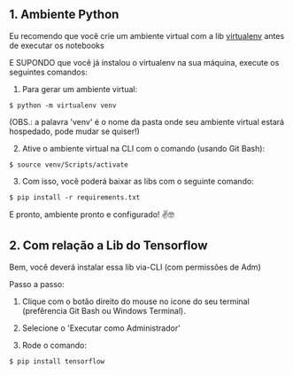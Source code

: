 ## 1. Ambiente Python

Eu recomendo que você crie um ambiente virtual com a lib [virtualenv](https://virtualenv.pypa.io/en/latest/installation.html) antes de executar os notebooks

E SUPONDO que você já instalou o virtualenv na sua máquina, execute os seguintes comandos:

1. Para gerar um ambiente virtual:

```shell
$ python -m virtualenv venv
```

(OBS.: a palavra 'venv' é o nome da pasta onde seu ambiente virtual estará hospedado, pode mudar se quiser!)

2. Ative o ambiente virtual na CLI com o comando (usando Git Bash):

```shell
$ source venv/Scripts/activate
```

3. Com isso, você poderá baixar as libs com o seguinte comando:

```shell
$ pip install -r requirements.txt
```

E pronto, ambiente pronto e configurado! ✌️🤓

## 2. Com relação a Lib do Tensorflow

Bem, você deverá instalar essa lib via-CLI (com permissões de Adm)

Passo a passo:

1. Clique com o botão direito do mouse no icone do seu terminal (prefêrencia Git Bash ou Windows Terminal).

2. Selecione o 'Executar como Administrador'

3. Rode o comando: 

```shell
$ pip install tensorflow
```
